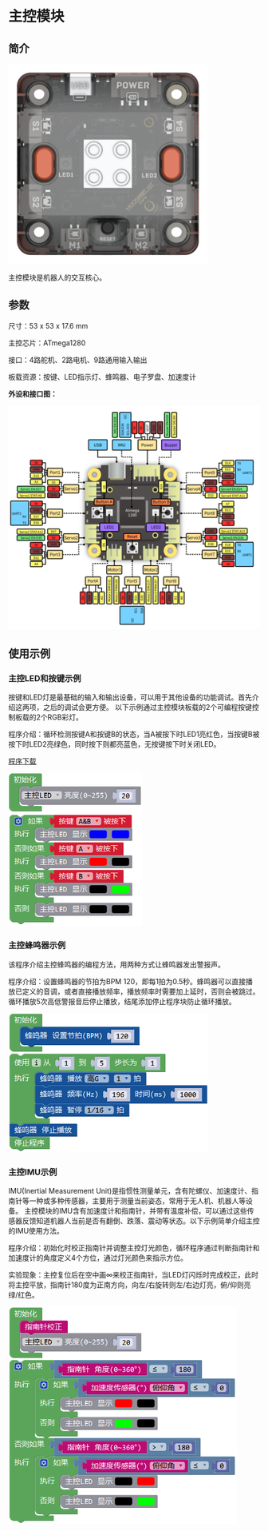 # 主控模块

## 简介

![](./images/render_controller.png)

主控模块是机器人的交互核心。

## 参数

尺寸：53 x 53 x 17.6 mm

主控芯片：ATmega1280

接口：4路舵机、2路电机、9路通用输入输出

板载资源：按键、LED指示灯、蜂鸣器、电子罗盘、加速度计

**外设和接口图：**

![](./images/pinout_controller.png)

## 使用示例

### 主控LED和按键示例

按键和LED灯是最基础的输入和输出设备，可以用于其他设备的功能调试。首先介绍这两项，之后的调试会更方便。
以下示例通过主控模块板载的2个可编程按键控制板载的2个RGB彩灯。

程序介绍：循环检测按键A和按键B的状态，当A被按下时LED1亮红色，当按键B被按下时LED2亮绿色，同时按下则都亮蓝色，无按键按下时关闭LED。

[程序下载](./sources/MoonBot_button.mix)

![](./images/Mixly_example_controller_LEDbutton.png)

### 主控蜂鸣器示例

该程序介绍主控蜂鸣器的编程方法，用两种方式让蜂鸣器发出警报声。

程序介绍：设置蜂鸣器的节拍为BPM 120，即每1拍为0.5秒。蜂鸣器可以直接播放已定义的音调，或者直接播放频率，播放频率时需要加上延时，否则会被跳过。
循环播放5次高低警报音后停止播放，结尾添加停止程序块防止循环播放。

![](./images/Mixly_example_controller_buzzer.png)

### 主控IMU示例

IMU(Inertial Measurement Unit)是指惯性测量单元，含有陀螺仪、加速度计、指南针等一种或多种传感器，主要用于测量当前姿态，常用于无人机、机器人等设备。
主控模块的IMU含有加速度计和指南针，并带有温度补偿，可以通过这些传感器反馈知道机器人当前是否有翻倒、跌落、震动等状态。以下示例简单介绍主控的IMU使用方法。

程序介绍：初始化时校正指南针并调整主控灯光颜色，循环程序通过判断指南针和加速度计的角度定义4个方位，通过灯光颜色来指示方位。

实验现象：主控复位后在空中画∞来校正指南针，当LED灯闪烁时完成校正，此时将主控平放，指南针180度为正南方向，向左/右旋转则左/右边灯亮，俯/仰则亮绿/红色。

![](./images/Mixly_example_controller_IMU.png)
